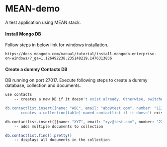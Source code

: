# MEAN-demo #

A test application using MEAN stack. 

#### Install Mongo DB ####

Follow steps in below link for windows installation.

`https://docs.mongodb.com/manual/tutorial/install-mongodb-enterprise-on-windows/?_ga=1.126492238.235148219.1476313836`

#### Create a dummy Contacts DB ####

DB running on port 27017. Execute following steps to create a dummy database, collection and documents.

```bash
use contacts
	-- creates a new DB if it doesn't exist already. Otherwise, switches to existing DB.

db.contactlist.insert({name: "ABC", email: "abc@test.com", number: "111-111-1111"})
	-- creates a collection(table) named contactlist if it doesn't exist already. Otherwise, switches to existing collection. Inserts one document(row) after creating collection.

db.contactlist.insert([{name: "XYZ", email: "xyz@test.com", number: "222-222-2222"}, {name: "LMN", email: "lmn@test.com", number: "333-333-3333"}])
	-- adds multiple documents to collection

db.contactlist.find().pretty()
	-- displays all documents in the collection
```